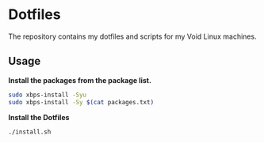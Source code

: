 # Dotfiles
The repository contains my dotfiles and scripts for my Void Linux machines.

## Usage
**Install the packages from the package list.**
```bash
sudo xbps-install -Syu
sudo xbps-install -Sy $(cat packages.txt)
```

**Install the Dotfiles**
```
./install.sh
```